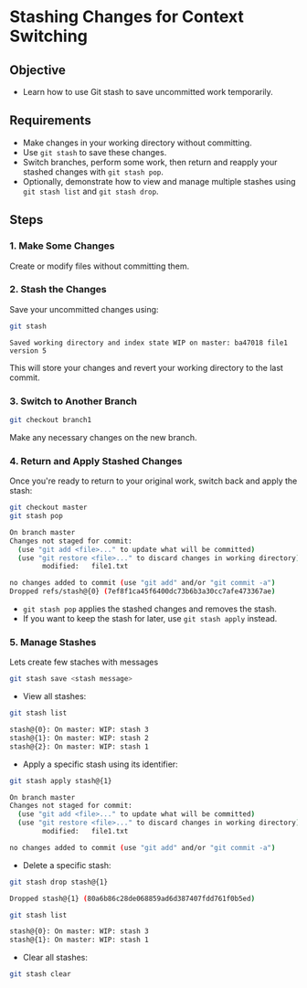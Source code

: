 # Stashing Changes for Context Switching

## Objective
- Learn how to use Git stash to save uncommitted work temporarily.

## Requirements
- Make changes in your working directory without committing.
- Use `git stash` to save these changes.
- Switch branches, perform some work, then return and reapply your stashed changes with `git stash pop`.
- Optionally, demonstrate how to view and manage multiple stashes using `git stash list` and `git stash drop`.

## Steps

### 1. Make Some Changes
Create or modify files without committing them.

### 2. Stash the Changes
Save your uncommitted changes using:
```bash
git stash
```
```
Saved working directory and index state WIP on master: ba47018 file1 version 5
```
This will store your changes and revert your working directory to the last commit.

### 3. Switch to Another Branch
```bash
git checkout branch1
```
Make any necessary changes on the new branch.

### 4. Return and Apply Stashed Changes
Once you're ready to return to your original work, switch back and apply the stash:
```bash
git checkout master
git stash pop
```
```bash
On branch master
Changes not staged for commit:
  (use "git add <file>..." to update what will be committed)
  (use "git restore <file>..." to discard changes in working directory)
        modified:   file1.txt

no changes added to commit (use "git add" and/or "git commit -a")
Dropped refs/stash@{0} (7ef8f1ca45f6400dc73b6b3a30cc7afe473367ae)
```
- `git stash pop` applies the stashed changes and removes the stash.
- If you want to keep the stash for later, use `git stash apply` instead.

### 5. Manage Stashes
Lets create few staches with messages
```bash
git stash save <stash message>
```
- View all stashes:
```bash
git stash list
```
```bash
stash@{0}: On master: WIP: stash 3
stash@{1}: On master: WIP: stash 2
stash@{2}: On master: WIP: stash 1
```
- Apply a specific stash using its identifier:
```bash
git stash apply stash@{1}
```
```bash
On branch master
Changes not staged for commit:
  (use "git add <file>..." to update what will be committed)
  (use "git restore <file>..." to discard changes in working directory)
        modified:   file1.txt

no changes added to commit (use "git add" and/or "git commit -a")
```
- Delete a specific stash:
```bash
git stash drop stash@{1}
```
```bash
Dropped stash@{1} (80a6b86c28de068859ad6d387407fdd761f0b5ed)
```
```bash
git stash list

stash@{0}: On master: WIP: stash 3
stash@{1}: On master: WIP: stash 1
```
- Clear all stashes:
```bash
git stash clear
```
